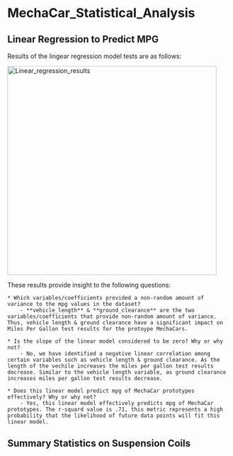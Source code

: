 # MechaCar_Statistical_Analysis

## Linear Regression to Predict MPG

Results of the lingear regression model tests are as follows:

<img width="472" alt="Linear_regression_results" src="https://user-images.githubusercontent.com/107579508/192560288-95a314b8-02b1-4b1f-9ada-97caa7b8b9b2.png">

These results provide insight to the following questions:

    * Which variables/coefficients provided a non-random amount of variance to the mpg values in the dataset?
        - **vehicle_length** & **ground_clearance** are the two variables/coefficients that provide non-random amount of variance. Thus, vehicle length & ground clearance have a significant impact on Miles Per Gallon test results for the protoype MechaCars.

    * Is the slope of the linear model considered to be zero? Why or why not?
        - No, we have identified a negative linear correlation among certain variables such as vehicle length & ground clearance. As the length of the vechile increases the miles per gallon test results decrease. Similar to the vehicle length variable, as ground clearance increases miles per gallon test results decrease.

    * Does this linear model predict mpg of MechaCar prototypes effectively? Why or why not?
        - Yes, this linear model effectively predicts mpg of MechaCar prototypes. The r-squard value is .71, this metric represents a high probability that the likelihood of future data points will fit this linear model.

## Summary Statistics on Suspension Coils
